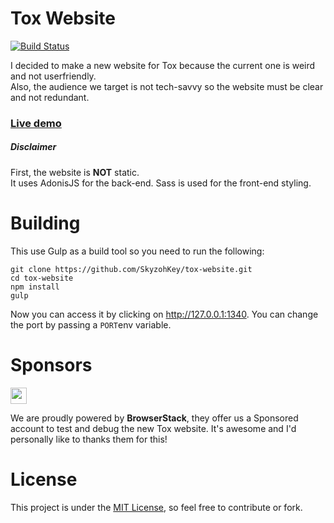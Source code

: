 # Tox Website

[![Build Status](https://travis-ci.org/SkyzohKey/tox-website.svg?branch=master)](https://travis-ci.org/SkyzohKey/tox-website)

I decided to make a new website for Tox because the current one is weird and not userfriendly.  
Also, the audience we target is not tech-savvy so the website must be clear and not redundant.

### [Live demo](https://skyzohkey.github.io/tox-website/)

##### Disclaimer
First, the website is **NOT** static.  
It uses AdonisJS for the back-end. Sass is used for the front-end styling.

# Building
This use Gulp as a build tool so you need to run the following:

```
git clone https://github.com/SkyzohKey/tox-website.git
cd tox-website
npm install
gulp
```

Now you can access it by clicking on http://127.0.0.1:1340. You can change the port by passing a `PORT`env variable.

# Sponsors

<a href="https://www.browserstack.com">
  <img src="https://a.doko.moe/cxkvnr.svg" height="26">
</a>

We are proudly powered by **BrowserStack**, they offer us a Sponsored account to test and debug the new Tox website. It's awesome and I'd personally like to thanks them for this!

# License
This project is under the [MIT License], so feel free to contribute or fork.

[MIT License]: License
[BrowserStack]: https://www.browserstack.com/